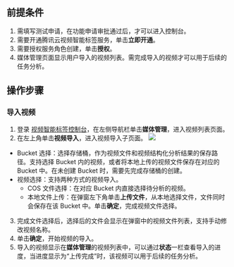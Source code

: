 ## 前提条件
1. 需填写测试申请，在功能申请审批通过后，才可以进入控制台。
2. 需要开通腾讯云视频智能标签服务，单击**立即开通**。
3. 需要授权服务角色创建，单击**授权**。
4. 媒体管理页面显示用户导入的视频列表。需完成导入的视频才可以用于后续的任务分析。

## 操作步骤
### 导入视频
1. 登录 [视频智能标签控制台](https://console.cloud.tencent.com/ai-media)，在左侧导航栏单击**媒体管理**，进入视频列表页面。
2. 在左上角单击**视频导入**，进入视频导入子页面。
![](https://qcloudimg.tencent-cloud.cn/raw/bb50320193f2d6ab26feaedc713828a8.png)
 - Bucket 选择：选择存储桶，作为视频文件和视频结构化分析结果的保存路径。支持选择 Bucket 内的视频，或者将本地上传的视频文件保存在对应的 Bucket 中。在未创建 Bucket 时，需要先完成存储桶的创建。
 - 视频选择：支持两种方式的视频导入。
	 - COS 文件选择：在对应 Bucket 内直接选择待分析的视频。
	 - 本地文件上传：在弹窗左下角单击**上传文件**，从本地选择文件，文件同时会保存在该 Bucket 中。单击**确定**，完成视频文件选择。
3. 完成文件选择后，选择后的文件会显示在弹窗中的视频文件列表，支持手动修改视频名称。
4. 单击**确定**，开始视频的导入。
5. 导入的视频显示在**媒体管理**的视频列表中，可以通过**状态**一栏查看导入的进度，当进度显示为“上传完成”时，该视频可以用于后续的任务分析。





